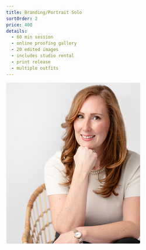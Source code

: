 ```yaml
---
title: Branding/Portrait Solo
sortOrder: 2
price: 400
details:
  - 60 min session
  - online proofing gallery
  - 20 edited images
  - includes studio rental
  - print release
  - multiple outfits
---
```


![Solo Session](../../assets/soloSession.png)
